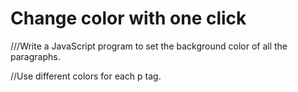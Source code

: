 # Change color with one click

///Write a JavaScript program to set the background color of all the paragraphs.

//Use different colors for each p tag.


